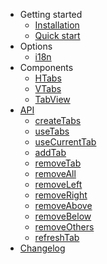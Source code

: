 - Getting started
  - [Installation](installation.md 'vue-nav-tab | Installation')
  - [Quick start](quick-start.md 'vue-nav-tab | Quick start')
- Options
  - [i18n](options.md 'vue-nav-tab | Options')
- Components
  - [HTabs](nav.md#htabs 'vue-nav-tab | HTabs')
  - [VTabs](nav.md#vtabs 'vue-nav-tab | VTabs')
  - [TabView](tabview.md 'vue-nav-tab | TabView')
- [API](api.md 'vue-nav-tab | API')
  - [createTabs](api.md#createtabs 'vue-nav-tab | createTabs')
  - [useTabs](api.md#usetabs 'vue-nav-tab | useTabs')
  - [useCurrentTab](api.md#usecurrenttab 'vue-nav-tab | useCurrentTab')
  - [addTab](api.md#addtab 'vue-nav-tab | addTab')
  - [removeTab](api.md#removetab 'vue-nav-tab | removeTab')
  - [removeAll](api.md#removeall 'vue-nav-tab | removeAll')
  - [removeLeft](api.md#removeleft 'vue-nav-tab | removeLeft')
  - [removeRight](api.md#removeright 'vue-nav-tab | removeRight')
  - [removeAbove](api.md#removeabove 'vue-nav-tab | removeAbove')
  - [removeBelow](api.md#removebelow 'vue-nav-tab | removeBelow')
  - [removeOthers](api.md#removeothers 'vue-nav-tab | removeOthers')
  - [refreshTab](api.md#refreshtab 'vue-nav-tab | refreshTab')
- [Changelog](changelog.md 'vue-nav-tab | Changelog')
